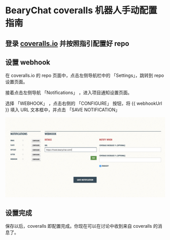 # BearyChat coveralls 机器人手动配置指南

## 登录 [coveralls.io](https://coveralls.io) 并按照指引配置好 repo

## 设置 webhook

在 coveralls.io 的 repo 页面中，点击左侧导航栏中的 「Settings」，跳转到 repo 设置页面。

接着点击左侧导航 「Notifications」 ，进入项目通知设置页面。

选择 「WEBHOOK」 ，点击右侧的 「CONFIGURE」 按钮，将 {{ webhookUrl }} 填入 URL 文本框中，并点击 「SAVE NOTIFICATION」

![](/tutorials/image/coveralls.png)

## 设置完成

保存以后，coveralls 即配置完成。你现在可以在讨论中收到来自 coveralls 的消息了。
